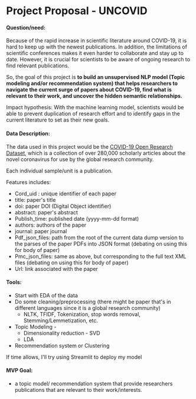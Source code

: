 # Project Proposal - UNCOVID

#### Question/need:

Because of the rapid increase in scientific literature around COVID-19, it is hard to keep up with the newest publications. In addition, the limitations of scientific conferences makes it even harder to collaborate and stay up to date. However, it is crucial for scientists to be aware of ongoing research to find relevant publications. 

So, the goal of this project is **to build an unsupervised NLP model (Topic modeling and/or recommendation system) that helps researchers to navigate the current surge of papers about COVID-19, find what is relevant to their work, and uncover the hidden semantic relationships.** 

Impact hypothesis: With the machine learning model, scientists would be able to prevent duplication of research effort and to identify gaps in the current literature to set as their new goals.

#### Data Description:

The data used in this project would be the [COVID-19 Open Research Dataset](https://www.semanticscholar.org/cord19), which is a collection of over 280,000 scholarly articles about the novel coronavirus for use by the global research community.

Each individual sample/unit is a publication. 

Features includes:

- Cord_uid : unique identifier of each paper
- title: paper's title
- doi: paper DOI (Digital Object identifier)
- abstract: paper's abstract
- Publish_time: published date (yyyy-mm-dd format)
- authors: authors of the paper
- journal: paper journal
- Pdf_json_files: path from the root of the current data dump version to the parses of the paper PDFs into JSON format (debating on using this for body of paper)
- Pmc_json_files: same as above, but corresponding to the full text XML files (debating on using this for body of paper)
- Url: link associated with the paper

#### Tools:

- Start with EDA of the data
- Do some cleaning/preprocessing (there might be paper that's in different languages since it is a global research community) 
  - NLTK, TFIDF, Tokenization, stop words removal, Stemming/Lemmetization, etc.
- Topic Modeling - 
  - Dimensionality reduction - SVD
  - LDA
- Recommendation system or Clustering

If time allows, I'll try using Streamlit to deploy my model

#### MVP Goal:

- a topic model/ recommendation system that provide researchers publications that are relevant to their work/interests.

  